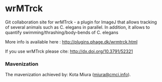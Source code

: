 # wrMTrck

Git collaboration site for wrMTrck - a plugin for ImageJ that allows tracking of several animals such as C. elegans in parallel. In addition, it allows to quantify swimming/thrashing/body-bends of C. elegans

More info is available here : http://plugins.phage.dk/wrmtrck.html

If you use wrMTrck please cite: 
http://dx.doi.org/10.3791/52321



### Mavenization

The mavenization achieved by: Kota Miura (miura@cmci.info).
